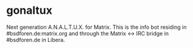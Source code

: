 # gonaltux

Next generation A.N.A.L.T.U.X. for Matrix. This is the info bot
residing in #bsdforen.de:matrix.org and through the Matrix <->
IRC bridge in #bsdforen.de in Libera.

